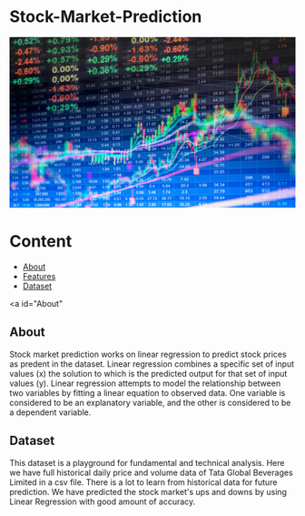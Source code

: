 # Stock-Market-Prediction
<img src="stock.webp" width="800" height="300">

<h1>Content</h1>

* [About](#About)
* [Features](#features)
* [Dataset](#dataset)

<a id="About"</a>
## About
Stock market prediction works on linear regression to predict stock prices as predent in the dataset. Linear regression combines a specific set of input values (x) the solution to which is the predicted output for that set of input values (y). Linear regression attempts to model the relationship between two variables by fitting a linear equation to observed data. One variable is considered to be an explanatory variable, and the other is considered to be a dependent variable. 


<a id="Dataset"></a>
## Dataset
This dataset is a playground for fundamental and technical analysis. Here we have full historical daily price and volume data of Tata Global Beverages Limited in a csv file. There is a lot to learn from historical data for future prediction. We have predicted the stock market's ups and downs by using Linear Regression with good amount of accuracy. 
